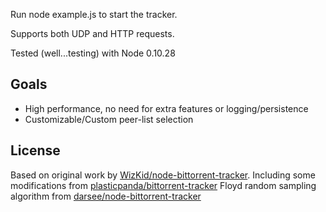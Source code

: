 Run node example.js to start the tracker.

Supports both UDP and HTTP requests.

Tested (well...testing) with Node 0.10.28

## Goals ##

* High performance, no need for extra features or logging/persistence
* Customizable/Custom peer-list selection

## License ##

Based on original work by [WizKid/node-bittorrent-tracker](https://github.com/WizKid/node-bittorrent-tracker).
Including some modifications from [plasticpanda/bittorrent-tracker](https://github.com/plasticpanda/bittorrent-tracker)
Floyd random sampling algorithm from [darsee/node-bittorrent-tracker](https://github.com/darsee/node-bittorrent-tracker/)